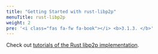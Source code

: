 ```yaml
---
title: "Getting Started with rust-libp2p"
menuTitle: rust-libp2p
weight: 2
pre: '<i class="fas fa-fw fa-book"></i> <b>3.1.3. </b>'
---
```


Check out [tutorials of the Rust libp2p
implementation](https://docs.rs/libp2p/newest/libp2p/tutorials/index.html).
